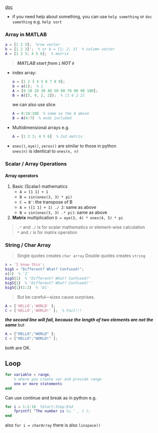 [doc](https://ww2.mathworks.cn/help/matlab/)
- if you need help about something, you can use `help something` or `doc something`
    e.g. `help sort`

### Array in MATLAB
```MATLAB
a = [1 2 3];  %row vector
b = [1 2 3]';  % or b = [1; 2; 3]  % column vector
A = [1 2 3; 4 5 6];  % matrix
```
> ***MATLAB start from `1` NOT `0`***

- index array:
    ```MATLAB
    a = [1 2 3 4 5 6 7 8 9];
    b = a(1);  % 1
    A = [0 10 20 30 40 50 60 70 80 90 100];
    B = A([5, 9, 2, 2]);  % [1 6 2 2]
    ```
    we can also use slice
    ```MATLAB
    A = 0:10:100  % same as the A above
    B = A(4:7)  % ends included
    ```
- Multidimensional arrays
   e.g.
   ```MATLAB
   A = [1 2 3; 4 5 6]  % 2x3 matrix
    ``` 
- `ones()`, `eye()`, `zeros()` are similar to those in python  
    `ones(n)` is identical to `ones(n, n)`

### Scalar / Array Operations
#### Array operators
1. Basic (Scalar) mathematics
    - `A = [1 1] + 1`  
    - `B = sin(ones(3, 3) * pi)`  
    - `C = B'`: the transpose of B
    - `A = ([1 1] + 1) ./ 2`: same as above
    - `B = sin(ones(3, 3) .* pi)`: same as above
2. **Matrix** multiplication
    `D = eye(3, 4) * ones(4, 5) * pi`
> `.*` and `./` is for scalar mathematics or element-wise calculation  
> `*` and `/` is for matrix operation  

### String / Char Array
> Single quotes creates `char array`
> Double quotes creates `string`

```MATLAB
s = 'I know this';
bigS = "Different? What? Confused!";
s(1)  % 'I'
bigS(1)  % "Different? What? Confused!"
bigS{1}  % 'Different? What? Confused!''
bigS{1}(1:2)  % 'Di'

```
> But be careful—sizes cause surprises.

```MATLAB
A = ['HELLO';'WORLD' ];
C = ['HELLO';'WORLD!' ];  % Fail!!!
```
***the second line will fail, because the length of two elements are not the same***
but
```MATLAB
A = ["HELLO";"WORLD" ];
C = ["HELLO";"WORLD!" ];
```
both are OK.

## Loop
```MATLAB
for variable = range, 
    % where you create var and provide range 
    one or more statements
end
```
Can use continue and break as in python
e.g.
```MATLAB
for i = 1:2:10  %Start:Step:End
    fprintf( ’The number is %i.’ , i );
end
```
also
`for i = charArray`
there is also `linspace()`